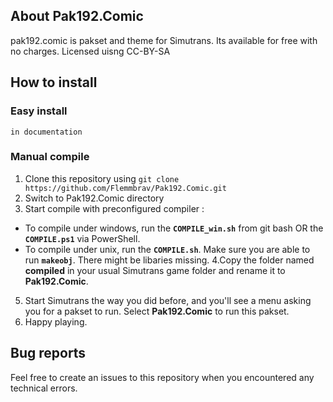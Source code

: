## About Pak192.Comic
pak192.comic is pakset and theme for Simutrans. Its available for free with no charges. Licensed uisng CC-BY-SA

## How to install

### Easy install

`in documentation`

### Manual compile

1. Clone this repository using `git clone https://github.com/Flemmbrav/Pak192.Comic.git`
2. Switch to Pak192.Comic directory
3. Start compile with preconfigured compiler :
- To compile under windows, run the **`COMPILE_win.sh`** from git bash OR the **`COMPILE.ps1`** via PowerShell.
- To compile under unix, run the **`COMPILE.sh`**. Make sure you are able to run **`makeobj`**. There might be libaries missing.
4.Copy the folder named **compiled** in your usual Simutrans game folder and rename it to **Pak192.Comic**.
5. Start Simutrans the way you did before, and you'll see a menu asking you for a pakset to run. Select **Pak192.Comic** to run this pakset.
6. Happy playing.

## Bug reports

Feel free to create an issues to this repository when you encountered any technical errors.
